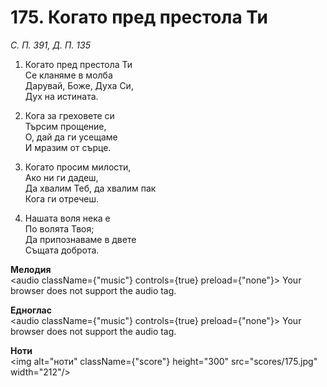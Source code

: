 # 175. Когато пред престола Ти

_С. П. 391, Д. П. 135_

1. Когато пред престола Ти  
Се кланяме в молба  
Дарувай, Боже, Духа Си,  
Дух на истината.  

2. Кога за греховете си  
Търсим прощение,  
О, дай да ги усещаме  
И мразим от сърце.  

3. Когато просим милости,  
Ако ни ги дадеш,  
Да хвалим Теб, да хвалим пак  
Кога ги отречеш.  

4. Нашата воля нека е  
По волята Твоя;  
Да припознаваме в двете  
Същата доброта.

**Мелодия**  
<audio className={"music"} controls={true} preload={"none"}>
    <source src="mp3/175.mp3" type="audio/mpeg"/>
    Your browser does not support the audio tag.
</audio>

**Едноглас**  
<audio className={"music"} controls={true} preload={"none"}>
    <source src="transp/175.mp3" type="audio/mpeg"/>
    Your browser does not support the audio tag.
</audio>

**Ноти**  
<img alt="ноти" className={"score"} height="300" src="scores/175.jpg" width="212"/>
